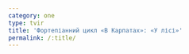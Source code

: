 ```yaml
---
category: one
type: tvir
title: 'Фортепіанний цикл «В Карпатах»: «У лісі»'
permalink: /:title/
---
```


